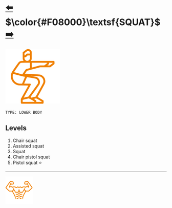 # [:arrow_left:][prev] $\color{#F08000}\textsf{SQUAT}$ [:arrow_right:][next]

[![icon]](#levels)

`TYPE: LOWER BODY`

## Levels

1. Chair squat
2. Assisted squat
3. Squat
4. Chair pistol squat
5. Pistol squat :star:

---

[![abs](../icons/six_pack_little.svg)](../training-1.md "Training 1")

<!-- predefined -->
[next]: vertical-push-up.md "Vertical push-up"
[prev]: push-up.md.md "Push-up"

<!-- icons -->
[icon]: ../icons/squat.svg
